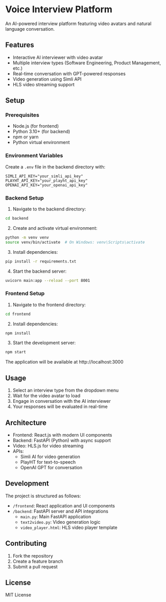 # Voice Interview Platform

An AI-powered interview platform featuring video avatars and natural language conversation.

## Features

- Interactive AI interviewer with video avatar
- Multiple interview types (Software Engineering, Product Management, etc.)
- Real-time conversation with GPT-powered responses
- Video generation using Simli API
- HLS video streaming support

## Setup

### Prerequisites

- Node.js (for frontend)
- Python 3.10+ (for backend)
- npm or yarn
- Python virtual environment

### Environment Variables

Create a `.env` file in the backend directory with:
```
SIMLI_API_KEY="your_simli_api_key"
PLAYHT_API_KEY="your_playht_api_key"
OPENAI_API_KEY="your_openai_api_key"
```

### Backend Setup

1. Navigate to the backend directory:
```bash
cd backend
```

2. Create and activate virtual environment:
```bash
python -m venv venv
source venv/bin/activate  # On Windows: venv\Scripts\activate
```

3. Install dependencies:
```bash
pip install -r requirements.txt
```

4. Start the backend server:
```bash
uvicorn main:app --reload --port 8001
```

### Frontend Setup

1. Navigate to the frontend directory:
```bash
cd frontend
```

2. Install dependencies:
```bash
npm install
```

3. Start the development server:
```bash
npm start
```

The application will be available at http://localhost:3000

## Usage

1. Select an interview type from the dropdown menu
2. Wait for the video avatar to load
3. Engage in conversation with the AI interviewer
4. Your responses will be evaluated in real-time

## Architecture

- Frontend: React.js with modern UI components
- Backend: FastAPI (Python) with async support
- Video: HLS.js for video streaming
- APIs: 
  - Simli AI for video generation
  - PlayHT for text-to-speech
  - OpenAI GPT for conversation

## Development

The project is structured as follows:
- `/frontend`: React application and UI components
- `/backend`: FastAPI server and API integrations
  - `main.py`: Main FastAPI application
  - `text2video.py`: Video generation logic
  - `video_player.html`: HLS video player template

## Contributing

1. Fork the repository
2. Create a feature branch
3. Submit a pull request

## License

MIT License
